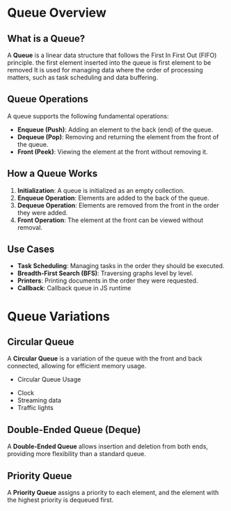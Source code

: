 # Queue Overview

## What is a Queue?
A **Queue** is a linear data structure that follows the First In First Out (FIFO) principle. 
the first element inserted into the queue is first element to be removed
It is used for managing data where the order of processing matters, such as task scheduling and data buffering.

## Queue Operations
A queue supports the following fundamental operations:
- **Enqueue (Push)**: Adding an element to the back (end) of the queue.
- **Dequeue (Pop)**: Removing and returning the element from the front of the queue.
- **Front (Peek)**: Viewing the element at the front without removing it.


## How a Queue Works
1. **Initialization**: A queue is initialized as an empty collection.
2. **Enqueue Operation**: Elements are added to the back of the queue.
3. **Dequeue Operation**: Elements are removed from the front in the order they were added.
4. **Front Operation**: The element at the front can be viewed without removal.


## Use Cases
- **Task Scheduling**: Managing tasks in the order they should be executed.
- **Breadth-First Search (BFS)**: Traversing graphs level by level.
- **Printers**: Printing documents in the order they were requested.
- **Callback**: Callback queue in JS runtime


# Queue Variations

## Circular Queue
A **Circular Queue** is a variation of the queue with the front and back connected, allowing for efficient memory usage.

* Circular Queue Usage
- Clock
- Streaming data
- Traffic lights

## Double-Ended Queue (Deque)
A **Double-Ended Queue** allows insertion and deletion from both ends, providing more flexibility than a standard queue.

## Priority Queue
A **Priority Queue** assigns a priority to each element, and the element with the highest priority is dequeued first.